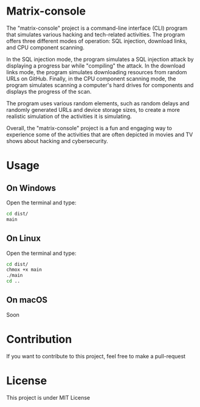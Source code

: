 # Matrix-console

The "matrix-console" project is a command-line interface (CLI) program that simulates various hacking and tech-related activities. The program offers three different modes of operation: SQL injection, download links, and CPU component scanning.

In the SQL injection mode, the program simulates a SQL injection attack by displaying a progress bar while "compiling" the attack. In the download links mode, the program simulates downloading resources from random URLs on GitHub. Finally, in the CPU component scanning mode, the program simulates scanning a computer's hard drives for components and displays the progress of the scan.

The program uses various random elements, such as random delays and randomly generated URLs and device storage sizes, to create a more realistic simulation of the activities it is simulating.

Overall, the "matrix-console" project is a fun and engaging way to experience some of the activities that are often depicted in movies and TV shows about hacking and cybersecurity.

# Usage

## On Windows 

Open the terminal and type:

```bash
cd dist/
main
```

## On Linux

Open the terminal and type:

```bash
cd dist/
chmox +x main
./main
cd ..
```

## On macOS

Soon

# Contribution

If you want to contribute to this project, feel free to make a pull-request

# License

This project is under MIT License
